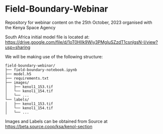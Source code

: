 # Field-Boundary-Webinar
Repository for webinar content on the 25th October, 2023 organised with the Kenya Space Agency

South Africa initial model file is located at: https://drive.google.com/file/d/1oT0HlIk9Wiy3PMgIuSZzdT1csnlgsN-I/view?usp=sharing

We will be making use of the following structure:
```
field-boundary-webinar/
├── field-boundary-notebook.ipynb
├── model.h5
├── requirements.txt
├── images/
│   ├── kenol1_153.tif
│   └── kenol1_154.tif
│   └── ...
└── labels/
│   ├── kenol1_153.tif
│   └── kenol1_154.tif
│   └── ...
```

Images and Labels can be obtained from Source at https://beta.source.coop/ksa/kenol-section
